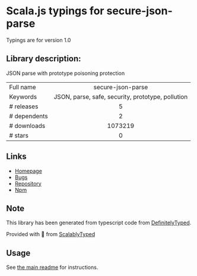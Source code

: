 
# Scala.js typings for secure-json-parse

Typings are for version 1.0

## Library description:
JSON parse with prototype poisoning protection

|                    |                 |
| ------------------ | :-------------: |
| Full name          | secure-json-parse |
| Keywords           | JSON, parse, safe, security, prototype, pollution |
| # releases         | 5 |
| # dependents       | 2 |
| # downloads        | 1073219 |
| # stars            | 0 |

## Links
- [Homepage](https://github.com/fastify/secure-json-parse#readme)
- [Bugs](https://github.com/fastify/secure-json-parse/issues)
- [Repository](https://github.com/fastify/secure-json-parse)
- [Npm](https://www.npmjs.com/package/secure-json-parse)
    


## Note
This library has been generated from typescript code from [DefinitelyTyped](https://definitelytyped.org).

Provided with :purple_heart: from [ScalablyTyped](https://github.com/oyvindberg/ScalablyTyped)

## Usage
See [the main readme](../../readme.md) for instructions.


